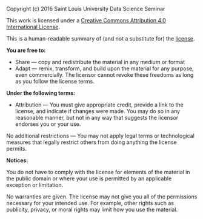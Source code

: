Copyright (c) 2016 Saint Louis University Data Science Seminar

This work is licensed under a [Creative Commons Attribution 4.0 International License](https://creativecommons.org/licenses/by/4.0/).

This is a human-readable summary of (and not a substitute for) the [license](https://creativecommons.org/licenses/by/4.0/legalcode).

**You are free to:**
- Share — copy and redistribute the material in any medium or format
- Adapt — remix, transform, and build upon the material for any purpose, even commercially. The licensor cannot revoke these freedoms as long as you follow the license terms.

**Under the following terms:**
- Attribution — You must give appropriate credit, provide a link to the license, and indicate if changes were made. You may do so in any reasonable manner, but not in any way that suggests the licensor endorses you or your use.

No additional restrictions — You may not apply legal terms or technological measures that legally restrict others from doing anything the license permits.

**Notices:**

You do not have to comply with the license for elements of the material in the public domain or where your use is permitted by an applicable exception or limitation.

No warranties are given. The license may not give you all of the permissions necessary for your intended use. For example, other rights such as publicity, privacy, or moral rights may limit how you use the material.
